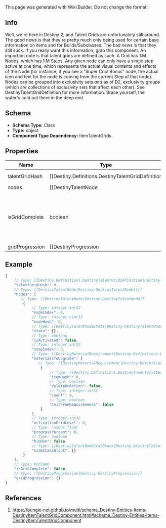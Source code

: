 <span class="wiki-builder">This page was generated with Wiki Builder. Do not change the format!</span>

## Info
Well, we're here in Destiny 2, and Talent Grids are unfortunately still around. The good news is that they're pretty much only being used for certain base information on items and for Builds/Subclasses. The bad news is that they still suck. If you really want this information, grab this component. An important note is that talent grids are defined as such: A Grid has 1:M Nodes, which has 1:M Steps. Any given node can only have a single step active at one time, which represents the actual visual contents and effects of the Node (for instance, if you see a &quot;Super Cool Bonus&quot; node, the actual icon and text for the node is coming from the current Step of that node). Nodes can be grouped into exclusivity sets *and* as of D2, exclusivity groups (which are collections of exclusivity sets that affect each other). See DestinyTalentGridDefinition for more information. Brace yourself, the water's cold out there in the deep end.

## Schema
* **Schema Type:** Class
* **Type:** object
* **Component Type Dependency:** ItemTalentGrids

## Properties
Name | Type | Description
---- | ---- | -----------
talentGridHash | [[Destiny.Definitions.DestinyTalentGridDefinition|Destiny-Definitions-DestinyTalentGridDefinition]]:integer:uint32 | Most items don't have useful talent grids anymore, but Builds in particular still do. You can use this hash to lookup the DestinyTalentGridDefinition attached to this item, which will be crucial for understanding the node values on the item.
nodes | [[DestinyTalentNode|Destiny-DestinyTalentNode]][] | Detailed information about the individual nodes in the talent grid. A node represents a single visual &quot;pip&quot; in the talent grid or Build detail view, though each node may have multiple &quot;steps&quot; which indicate the actual bonuses and visual representation of that node.
isGridComplete | boolean | Indicates whether the talent grid on this item is completed, and thus whether it should have a gold border around it. Only will be true if the item actually *has* a talent grid, and only then if it is completed (i.e. every exclusive set has an activated node, and every non-exclusive set node has been activated)
gridProgression | [[DestinyProgression|Destiny-DestinyProgression]] | If the item has a progression, it will be detailed here. A progression means that the item can gain experience. Thresholds of experience are what determines whether and when a talent node can be activated.

## Example
```javascript
{
    // Type: [[Destiny.Definitions.DestinyTalentGridDefinition|Destiny-Definitions-DestinyTalentGridDefinition]]:integer:uint32
    "talentGridHash": 0,
    // Type: [[DestinyTalentNode|Destiny-DestinyTalentNode]][]
    "nodes": [
       // Type: [[DestinyTalentNode|Destiny-DestinyTalentNode]]
        {
            // Type: integer:int32
            "nodeIndex": 0,
            // Type: integer:uint32
            "nodeHash": 0,
            // Type: [[DestinyTalentNodeState|Destiny-DestinyTalentNodeState]]:Enum
            "state": {},
            // Type: boolean
            "isActivated": false,
            // Type: integer:int32
            "stepIndex": 0,
            // Type: [[DestinyMaterialRequirement|Destiny-Definitions-DestinyMaterialRequirement]]:Definition[]
            "materialsToUpgrade": [
               // Type: [[DestinyMaterialRequirement|Destiny-Definitions-DestinyMaterialRequirement]]:Definition
                {
                    // Type: [[Destiny.Definitions.DestinyInventoryItemDefinition|Destiny-Definitions-DestinyInventoryItemDefinition]]:integer:uint32
                    "itemHash": 0,
                    // Type: boolean
                    "deleteOnAction": false,
                    // Type: integer:int32
                    "count": 0,
                    // Type: boolean
                    "omitFromRequirements": false
                }
            ],
            // Type: integer:int32
            "activationGridLevel": 0,
            // Type: number:float
            "progressPercent": 0,
            // Type: boolean
            "hidden": false,
            // Type: [[DestinyTalentNodeStatBlock|Destiny-DestinyTalentNodeStatBlock]]
            "nodeStatsBlock": {}
        }
    ],
    // Type: boolean
    "isGridComplete": false,
    // Type: [[DestinyProgression|Destiny-DestinyProgression]]
    "gridProgression": {}
}

```

## References
1. https://bungie-net.github.io/multi/schema_Destiny-Entities-Items-DestinyItemTalentGridComponent.html#schema_Destiny-Entities-Items-DestinyItemTalentGridComponent
